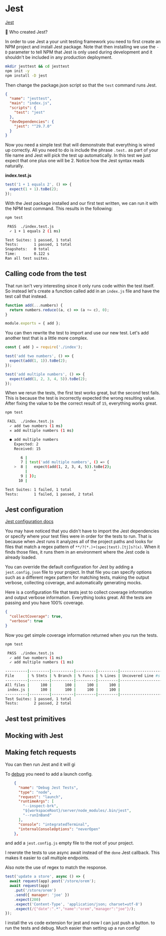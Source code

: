 # Jest

[Jest](https://jestjs.io/)

🚧 Who created Jest?

In order to use Jest a your unit testing framework you need to first create an NPM project and install Jest package. Note that then installing we use the `-D` parameter to tell NPM that Jest is only used during development and it shouldn't be included in any production deployment.

```sh
mkdir jesttest && cd jesttest
npm init -y
npm install -D jest
```

Then change the package.json script so that the `test` command runs Jest.

```json
{
  "name": "jesttest",
  "main": "index.js",
  "scripts": {
    "test": "jest"
  },
  "devDependencies": {
    "jest": "^29.7.0"
  }
}
```

Now you need a simple test that will demonstrate that everything is wired up correctly. All you need to do is include the phrase `.test.` as part of your file name and Jest will pick the test up automatically. In this test we just expect that one plus one will be 2. Notice how the Jest syntax reads naturally.

**index.test.js**

```js
test('1 + 1 equals 2', () => {
  expect(1 + 1).toBe(2);
});
```

With the Jest package installed and our first test written, we can run it with the NPM test command. This results in the following:

```sh
npm test

 PASS  ./index.test.js
  ✓ 1 + 1 equals 2 (1 ms)

Test Suites: 1 passed, 1 total
Tests:       1 passed, 1 total
Snapshots:   0 total
Time:        0.122 s
Ran all test suites.
```

## Calling code from the test

That run isn't very interesting since it only runs code within the test itself. So instead let's create a function called add in an `index.js` file and have the test call that instead.

```js
function add(...numbers) {
  return numbers.reduce((a, c) => (a += c), 0);
}

module.exports = { add };
```

You can then rewrite the test to import and use our new test. Let's add another test that is a little more complex.

```js
const { add } = require('./index');

test('add two numbers', () => {
  expect(add(1, 1)).toBe(2);
});

test('add multiple numbers', () => {
  expect(add(1, 2, 3, 4, 5)).toBe(2);
});
```

When we rerun the tests, the first test works great, but the second test fails. This is because the test is incorrectly expected the wrong resulting value. After fixing the value to be the correct result of `15`, everything works great.

```sh
npm test

 FAIL  ./index.test.js
  ✓ add two numbers (1 ms)
  ✕ add multiple numbers (1 ms)

  ● add multiple numbers
    Expected: 2
    Received: 15

       6 |
       7 | test('add multiple numbers', () => {
    >  8 |   expect(add(1, 2, 3, 4, 5)).toBe(2);
         |                              ^
       9 | });
      10 |

Test Suites: 1 failed, 1 total
Tests:       1 failed, 1 passed, 2 total
```

## Jest configuration

[Jest configuration docs](https://jestjs.io/docs/configuration)

You may have noticed that you didn't have to import the Jest dependencies or specify where your test files were in order for the tests to run. That is because when Jest runs it analyzes all of the project paths and looks for files that match a regex pattern of `**/?(*.)+(spec|test).[tj]s?(x)`. When it finds those files, it runs them in an environment where the Jest code is already loaded.

You can override the default configuration for Jest by adding a `jest.config.json` file to your project. In that file you can specify options such as a different regex pattern for matching tests, making the output verbose, collecting coverage, and automatically generating mocks.

Here is a configuration file that tests jest to collect coverage information and output verbose information. Everything looks great. All the tests are passing and you have 100% coverage.

```json
{
  "collectCoverage": true,
  "verbose": true
}
```

Now you get simple coverage information returned when you run the tests.

```sh
npm test

 PASS  ./index.test.js
  ✓ add two numbers (1 ms)
  ✓ add multiple numbers (1 ms)

----------|---------|----------|---------|---------|-------------------
File      | % Stmts | % Branch | % Funcs | % Lines | Uncovered Line #s
----------|---------|----------|---------|---------|-------------------
All files |     100 |      100 |     100 |     100 |
 index.js |     100 |      100 |     100 |     100 |
----------|---------|----------|---------|---------|-------------------
Test Suites: 1 passed, 1 total
Tests:       2 passed, 2 total
```

## Jest test primitives

## Mocking with Jest

## Making fetch requests

You can then run Jest and it will gi

To [debug](https://jestjs.io/docs/troubleshooting#debugging-in-vs-code) you need to add a launch config.

```json
    {
      "name": "Debug Jest Tests",
      "type": "node",
      "request": "launch",
      "runtimeArgs": [
        "--inspect-brk",
        "${workspaceRoot}/server/node_modules/.bin/jest",
        "--runInBand"
      ],
      "console": "integratedTerminal",
      "internalConsoleOptions": "neverOpen"
    },
```

and add a `jest.config.js` empty file to the root of your project.

I rewrote the tests to use async await instead of the `done` Jest callback. This makes it easier to call multiple endpoints.

Also note the use of regex to match the response.

```js
test('update a store', async () => {
  await request(app).post('/store/orem');
  await request(app)
    .put('/store/orem')
    .send({ manager: 'joe' })
    .expect(200)
    .expect('Content-Type', 'application/json; charset=utf-8')
    .expect(/{"date":".*","name":"orem","manager":"joe"}/);
});
```

I install the vs code extension for jest and now I can just push a button. to run the tests and debug. Much easier than setting up a run config!
